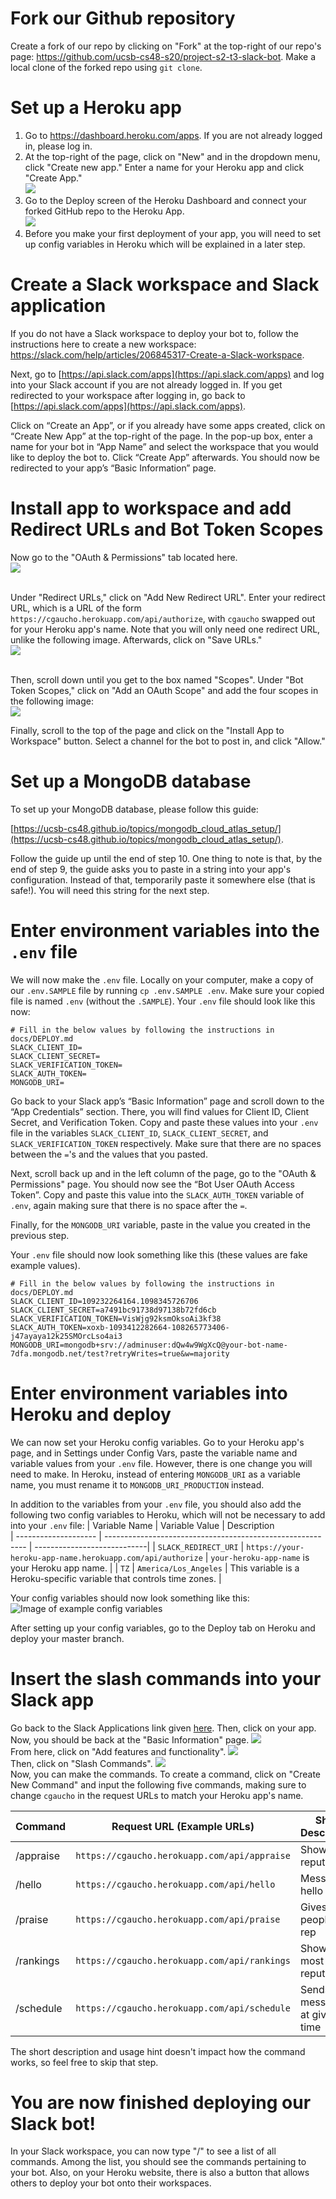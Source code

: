 # Fork our Github repository

Create a fork of our repo by clicking on "Fork" at the top-right of our repo's page: https://github.com/ucsb-cs48-s20/project-s2-t3-slack-bot. Make a local clone of the forked repo using `git clone`.

# Set up a Heroku app

1) Go to https://dashboard.heroku.com/apps. If you are not already logged in, please log in.
2) At the top-right of the page, click on "New" and in the dropdown menu, click "Create new app." Enter a name for your Heroku app and click "Create App." <br/>![](images/github_4.PNG)
3) Go to the Deploy screen of the Heroku Dashboard and connect your forked GitHub repo to the Heroku App. <br/>![](images/github_5.PNG)
4) Before you make your first deployment of your app, you will need to set up config variables in Heroku which will be explained in a later step.

# Create a Slack workspace and Slack application

If you do not have a Slack workspace to deploy your bot to, follow the instructions here to create a new workspace: https://slack.com/help/articles/206845317-Create-a-Slack-workspace.

Next, go to [https://api.slack.com/apps](https://api.slack.com/apps) and log into your Slack account if you are not already logged in. If you get redirected to your workspace after logging in, go back to [https://api.slack.com/apps](https://api.slack.com/apps).

Click on “Create an App”, or if you already have some apps created, click on “Create New App” at the top-right of the page. In the pop-up box, enter a name for your bot in “App Name” and select the workspace that you would like to deploy the bot to. Click “Create App” afterwards. You should now be redirected to your app’s “Basic Information” page.

# Install app to workspace and add Redirect URLs and Bot Token Scopes

Now go to the "OAuth & Permissions" tab located here.
<br/>![](images/scopeHelp1.png)

<br/>Under "Redirect URLs," click on "Add New Redirect URL". Enter your redirect URL, which is a URL of the form `https://cgaucho.herokuapp.com/api/authorize`, with `cgaucho` swapped out for your Heroku app's name. Note that you will only need one redirect URL, unlike the following image. Afterwards, click on "Save URLs."
<br/>![](images/scopeHelp3.png)

<br/> Then, scroll down until you get to the box named "Scopes". Under "Bot Token Scopes," click on "Add an OAuth Scope" and add the four scopes in the following image:
<br/>![](images/scopeHelp2.png)

Finally, scroll to the top of the page and click on the "Install App to Workspace" button. Select a channel for the bot to post in, and click "Allow."

# Set up a MongoDB database

To set up your MongoDB database, please follow this guide:

[https://ucsb-cs48.github.io/topics/mongodb_cloud_atlas_setup/](https://ucsb-cs48.github.io/topics/mongodb_cloud_atlas_setup/).

Follow the guide up until the end of step 10. One thing to note is that, by the end of step 9, the guide asks you to paste in a string into your app's configuration. Instead of that, temporarily paste it somewhere else (that is safe!). You will need this string for the next step.

# Enter environment variables into the `.env` file

We will now make the `.env` file. Locally on your computer, make a copy of our `.env.SAMPLE` file by running `cp .env.SAMPLE .env`. Make sure your copied file is named `.env` (without the `.SAMPLE`). Your `.env` file should look like this now:

```
# Fill in the below values by following the instructions in docs/DEPLOY.md
SLACK_CLIENT_ID=
SLACK_CLIENT_SECRET=
SLACK_VERIFICATION_TOKEN=
SLACK_AUTH_TOKEN=
MONGODB_URI=
```

Go back to your Slack app’s “Basic Information” page and scroll down to the “App Credentials” section. There, you will find values for Client ID, Client Secret, and Verification Token. Copy and paste these values into your `.env` file in the variables `SLACK_CLIENT_ID`, `SLACK_CLIENT_SECRET`, and `SLACK_VERIFICATION_TOKEN` respectively. Make sure that there are no spaces between the `=`'s and the values that you pasted.

Next, scroll back up and in the left column of the page, go to the "OAuth & Permissions" page. You should now see the “Bot User OAuth Access Token”. Copy and paste this value into the `SLACK_AUTH_TOKEN` variable of `.env`, again making sure that there is no space after the `=`.

Finally, for the `MONGODB_URI` variable, paste in the value you created in the previous step.

Your `.env` file should now look something like this (these values are fake example values).
```
# Fill in the below values by following the instructions in docs/DEPLOY.md
SLACK_CLIENT_ID=109232264164.1098345726706
SLACK_CLIENT_SECRET=a7491bc91738d97138b72fd6cb
SLACK_VERIFICATION_TOKEN=VisWjg92ksmOksoAi3kf38
SLACK_AUTH_TOKEN=xoxb-1093412282664-108265773406-j47ayaya12k25SMOrcLso4ai3
MONGODB_URI=mongodb+srv://adminuser:dQw4w9WgXcQ@your-bot-name-7dfa.mongodb.net/test?retryWrites=true&w=majority
```

# Enter environment variables into Heroku and deploy

We can now set your Heroku config variables. Go to your Heroku app's page, and in Settings under Config Vars, paste the variable name and variable values from your `.env` file. However, there is one change you will need to make. In Heroku, instead of entering `MONGODB_URI` as a variable name, you must rename it to `MONGODB_URI_PRODUCTION` instead.

In addition to the variables from your `.env` file, you should also add the following two config variables to Heroku, which will not be necessary to add into your `.env` file:
| Variable Name        | Variable Value                                             | Description            
| -------------------- | ---------------------------------------------------------- | ----------------------------|
| `SLACK_REDIRECT_URI` | `https://your-heroku-app-name.herokuapp.com/api/authorize` | `your-heroku-app-name` is your Heroku app name.            |
| `TZ`                 | `America/Los_Angeles`                                      | This variable is a Heroku-specific variable that controls time zones.         |

Your config variables should now look something like this:
![Image of example config variables](images/heroku-config-vars-example.png)

After setting up your config variables, go to the Deploy tab on Heroku and deploy your master branch.

# Insert the slash commands into your Slack app

Go back to the Slack Applications link given [here](https://api.slack.com/apps). Then, click on your app.
Now, you should be back at the "Basic Information" page.
![](images/commandHelp1.png)
<br/>From here, click on "Add features and functionality".
![](images/commandHelp2.png)
<br/>Then, click on "Slash Commands".
![](images/commandHelp3.png)
<br/>Now, you can make the commands. To create a command, click on "Create New Command" and input
the following five commands, making sure to change `cgaucho` in the request URLs to match your Heroku app's name.

| Command   | Request URL (Example URLs)                   | Short Description            | Usage Hint                |
| --------- | -------------------------------------------- | ---------------------------- | ------------------------- |
| /appraise | `https://cgaucho.herokuapp.com/api/appraise` | Shows reputation             | [User]                    |
| /hello    | `https://cgaucho.herokuapp.com/api/hello`    | Messages hello back          |                           |
| /praise   | `https://cgaucho.herokuapp.com/api/praise`   | Gives people 1 rep           | [User]                    |
| /rankings | `https://cgaucho.herokuapp.com/api/rankings` | Shows most reputable         |                           |
| /schedule | `https://cgaucho.herokuapp.com/api/schedule` | Sends messages at given time | [Create/Delete/List/Help] |

The short description and usage hint doesn't impact how the command works, so feel free to skip that step.

# You are now finished deploying our Slack bot!

In your Slack workspace, you can now type "/" to see a list of all commands. Among the list, you should see the commands pertaining to your bot. Also, on your Heroku website, there is also a button that allows others to deploy your bot onto their workspaces.
